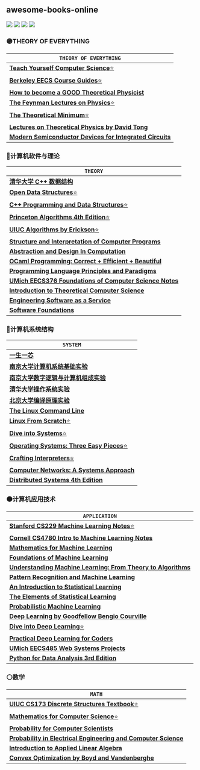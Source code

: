 ## awesome-books-online
[![](https://img.shields.io/github/license/seudonam/great-books-online?color=blueviolet)](https://github.com/seudonam/great-books-online/blob/main/LICENSE)
[![](https://img.shields.io/github/stars/seudonam/great-courses-online)](https://github.com/seudonam/great-courses-online)
[![](https://img.shields.io/github/repo-size/seudonam/great-books-online?color=red)](https://github.com/seudonam/great-books-online)
[![](https://img.shields.io/github/last-commit/seudonam/great-books-online)](https://github.com/seudonam/great-books-online/commits)
### 🟣THEORY OF EVERYTHING
| `THEORY OF EVERYTHING` |
| - |
| [**Teach Yourself Computer Science**⭐](https://teachyourselfcs.com/) |
| [**Berkeley EECS Course Guides**⭐](https://hkn.eecs.berkeley.edu/courseguides) |
| [**How to become a GOOD Theoretical Physicist**](https://www.goodtheorist.science/) |
| [**The Feynman Lectures on Physics**⭐](https://www.feynmanlectures.caltech.edu/) |
| [**The Theoretical Minimum**⭐](https://theoreticalminimum.com/) |
| [**Lectures on Theoretical Physics by David Tong**](https://www.damtp.cam.ac.uk/user/tong/teaching) |
| [**Modern Semiconductor Devices for Integrated Circuits**](https://www.chu.berkeley.edu/modern-semiconductor-devices-for-integrated-circuits-chenming-calvin-hu-2010/) |
### 🔴计算机软件与理论
| `THEORY` |
| - |
| [**清华大学 C++ 数据结构**](https://dsa.cs.tsinghua.edu.cn/~deng/ds/dsacpp/) |
| [**Open Data Structures**⭐](https://opendatastructures.org/) |
| [**C++ Programming and Data Structures**⭐](https://eecs280staff.github.io/notes/) |
| [**Princeton Algorithms 4th Edition**⭐](https://algs4.cs.princeton.edu/home/) |
| [**UIUC Algorithms by Erickson**⭐](https://jeffe.cs.illinois.edu/teaching/algorithms/) |
| [**Structure and Interpretation of Computer Programs**](https://github.com/sarabander/sicp-pdf) |
| [**Abstraction and Design In Computation**](https://book.cs51.io/) |
| [**OCaml Programming: Correct + Efficient + Beautiful**](https://cs3110.github.io/textbook/cover) |
| [**Programming Language Principles and Paradigms**](https://eecs390.github.io/notes/) |
| [**UMich EECS376 Foundations of Computer Science Notes**](https://eecs376.github.io/notes/) |
| [**Introduction to Theoretical Computer Science**](https://introtcs.org/) |
| [**Engineering Software as a Service**](https://saasbook.info/) |
| [**Software Foundations**](https://softwarefoundations.cis.upenn.edu/) |
### 🔵计算机系统结构
| `SYSTEM` |
| - |
| [**一生一芯**](https://ysyx.oscc.cc/) |
| [**南京大学计算机系统基础实验**](https://nju-projectn.github.io/ics-pa-gitbook/) |
| [**南京大学数字逻辑与计算机组成实验**](https://nju-projectn.github.io/dlco-lecture-note/) |
| [**清华大学操作系统实验**](https://github.com/LearningOS) |
| [**北京大学编译原理实验**](https://pku-minic.github.io/online-doc/) |
| [**The Linux Command Line**](https://linuxcommand.org/) |
| [**Linux From Scratch**⭐](https://www.linuxfromscratch.org/) |
| [**Dive into Systems**⭐](https://diveintosystems.org/book/) |
| [**Operating Systems: Three Easy Pieces**⭐](https://pages.cs.wisc.edu/~remzi/OSTEP/) |
| [**Crafting Interpreters**⭐](https://craftinginterpreters.com/) |
| [**Computer Networks: A Systems Approach**](https://book.systemsapproach.org/) |
| [**Distributed Systems 4th Edition**](https://www.distributed-systems.net/) |
### 🟤计算机应用技术
| `APPLICATION` |
| - |
| [**Stanford CS229 Machine Learning Notes**⭐](https://cs229.stanford.edu/) |
| [**Cornell CS4780 Intro to Machine Learning Notes**](https://www.cs.cornell.edu/courses/cs4780/) |
| [**Mathematics for Machine Learning**](https://mml-book.github.io/) |
| [**Foundations of Machine Learning**](https://cs.nyu.edu/~mohri/mlbook/) |
| [**Understanding Machine Learning: From Theory to Algorithms**](https://www.cs.huji.ac.il/~shais/UnderstandingMachineLearning/) |
| [**Pattern Recognition and Machine Learning**](https://www.microsoft.com/en-us/research/people/cmbishop/prml-book/) |
| [**An Introduction to Statistical Learning**](https://www.statlearning.com/) |
| [**The Elements of Statistical Learning**](https://hastie.su.domains/ElemStatLearn/) |
| [**Probabilistic Machine Learning**](https://probml.github.io/pml-book/) |
| [**Deep Learning by Goodfellow Bengio Courville**](https://www.deeplearningbook.org/) |
| [**Dive into Deep Learning**⭐](https://d2l.ai/) |
| [**Practical Deep Learning for Coders**](https://course.fast.ai/) |
| [**UMich EECS485 Web Systems Projects**](https://eecs485.org/syllabus) |
| [**Python for Data Analysis 3rd Edition**](https://wesmckinney.com/book/) |
### ⚪数学
| `MATH` |
| - |
| [**UIUC CS173 Discrete Structures Textbook**⭐](https://mfleck.cs.illinois.edu/building-blocks) |
| [**Mathematics for Computer Science**⭐](https://courses.csail.mit.edu/6.042/spring18/) |
| [**Probability for Computer Scientists**](https://chrispiech.github.io/probabilityForComputerScientists/en/) |
| [**Probability in Electrical Engineering and Computer Science**](https://www.springer.com/us/book/9783030499945) |
| [**Introduction to Applied Linear Algebra**](https://web.stanford.edu/~boyd/vmls/) |
| [**Convex Optimization by Boyd and Vandenberghe**](https://web.stanford.edu/~boyd/cvxbook/) |
